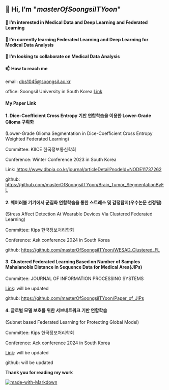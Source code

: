 ## 👋 Hi, I’m "_masterOfSoongsilTYoon_"
#### 👀 I’m interested in Medical Data and Deep Learning and Federated Learning
#### 🌱 I’m currently learning Federated Learning and Deep Learning for Medical Data Analysis
#### 💞️ I’m looking to collaborate on Medical Data Analysis
#### 📫 How to reach me 
email: dbs1045@soongsil.ac.kr

office: Soongsil University in South Korea
[Link](https://dilab.ssu.ac.kr/)

#### My Paper Link
#### 1. Dice-Coefficient Cross Entropy 기반 연합학습을 이용한 Lower-Grade Glioma 구획화
(Lower-Grade Glioma Segmentation in Dice-Coefficient Cross Entropy Weighted Federated Learning)

Committee: KIICE 한국정보통신학회

Conference: Winter Conference 2023 in South Korea

Link: https://www.dbpia.co.kr/journal/articleDetail?nodeId=NODE11737262

github: https://github.com/masterOfSoongsilTYoon/Brain_Tumor_SegmentationByFL

#### 2. 웨어러블 기기에서 군집화 연합학습을 통한 스트레스 및 감정탐지(우수논문 선정됨)
(Stress Affect Detection At Wearable Devices Via Clustered Federated Learning)

Committee: Kips 한국정보처리학회

Conference: Ask conference 2024 in South Korea

[Link]: https://kiss.kstudy.com/Detail/Ar?key=4096965

github: https://github.com/masterOfSoongsilTYoon/WESAD_Clustered_FL

#### 3. Clustered Federated Learning Based on Number of Samples Mahalanobis Distance in Sequence Data for Medical Area(JIPs)

Committee: JOURNAL OF INFORMATION PROCESSING SYSTEMS

[Link]: will be updated

github: https://github.com/masterOfSoongsilTYoon/Paper_of_JIPs

#### 4. 글로벌 모델 보호를 위한 서브네트워크 기반 연합학습
(Subnet based Federated Learning for Protecting Global Model)

Committee: Kips 한국정보처리학회

Conference: Ack conference 2024 in South Korea

[Link]: will be updated

github: will be updated

__Thank you for reading my work__

[![made-with-Markdown](https://img.shields.io/badge/Made%20with-Markdown-1f425f.svg)](http://commonmark.org) 

<!---
masterOfSoongsilTYoon/masterOfSoongsilTYoon is a ✨ special ✨ repository because its `README.md` (this file) appears on your GitHub profile.
You can click the Preview link to take a look at your changes.
--->
